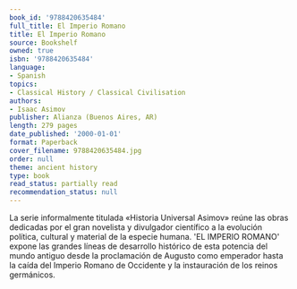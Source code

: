 ```yaml
---
book_id: '9788420635484'
full_title: El Imperio Romano
title: El Imperio Romano
source: Bookshelf
owned: true
isbn: '9788420635484'
language:
- Spanish
topics:
- Classical History / Classical Civilisation
authors:
- Isaac Asimov
publisher: Alianza (Buenos Aires, AR)
length: 279 pages
date_published: '2000-01-01'
format: Paperback
cover_filename: 9788420635484.jpg
order: null
theme: ancient history
type: book
read_status: partially read
recommendation_status: null
---
```

La serie informalmente titulada «Historia Universal Asimov» reúne las obras dedicadas por el gran novelista y divulgador científico a la evolución política, cultural y material de la especie humana. 'EL IMPERIO ROMANO' expone las grandes líneas de desarrollo histórico de esta potencia del mundo antiguo desde la proclamación de Augusto como emperador hasta la caída del Imperio Romano de Occidente y la instauración de los reinos germánicos.
